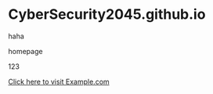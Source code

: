# CyberSecurity2045.github.io

haha

homepage

<script async src="https://pagead2.googlesyndication.com/pagead/js/adsbygoogle.js?client=ca-pub-9575603125746935"
     crossorigin="anonymous"></script>

<script>document.write("123");</script>

123

<a href="https://cybersecurity2045.github.io/haha">Click here to visit Example.com</a>
